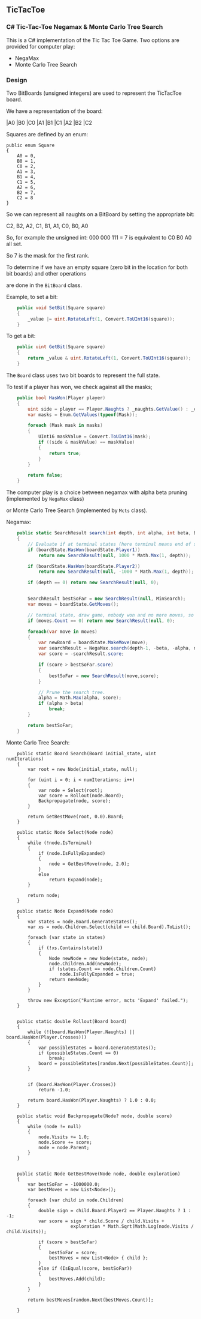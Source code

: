 ## TicTacToe

### C# Tic-Tac-Toe Negamax &amp; Monte Carlo Tree Search

This is a C# implementation of the Tic Tac Toe Game.
Two options are provided for computer play:

- NegaMax
- Monte Carlo Tree Search

### Design

Two BitBoards (unsigned integers) are used to represent the TicTacToe board.

We have a representation of the board:




|A0 |B0 |C0
|A1 |B1 |C1
|A2 |B2 |C2



Squares are defined by an enum:

    public enum Square
    {
        A0 = 0,
        B0 = 1,
        C0 = 2,
        A1 = 3,
        B1 = 4,
        C1 = 5,
        A2 = 6,
        B2 = 7,
        C2 = 8
    }

So we can represent all naughts on a BitBoard by setting the appropriate bit:

C2, B2, A2, C1, B1, A1, C0, B0, A0  

So, for example the unsigned int:  000 000 111 = 7 is equivalent to C0 B0 A0 all set.

So 7 is the mask for the first rank.





To determine if we have an empty square (zero bit in the location for both bit boards) and other operations

are done in the `BitBoard` class. 

Example, to set a bit:

```cs
    public void SetBit(Square square)
    {
        _value |= uint.RotateLeft(1, Convert.ToUInt16(square));
    }
```

To get a bit:

```cs
    public uint GetBit(Square square)
    {
        return _value & uint.RotateLeft(1, Convert.ToUInt16(square));
    }
```



The `Board` class uses two bit boards to represent the full state.

To test if a player has won, we check against all the masks;

```cs
    public bool HasWon(Player player)
    {
        uint side = player == Player.Naughts ? _naughts.GetValue() : _crosses.GetValue();
        var masks = Enum.GetValues(typeof(Mask));

        foreach (Mask mask in masks)
        {
            UInt16 maskValue = Convert.ToUInt16(mask);
            if ((side & maskValue) == maskValue)
            {
                return true;
            }
        }

        return false;
    }
```



The computer play is a choice between negamax with alpha beta pruning (implemented by `NegaMax` class)

or Monte Carlo Tree Search (implemented by `Mcts` class).



Negamax:

```cs
    public static SearchResult search(int depth, int alpha, int beta, Board boardState)
    {
        // Evaluate if at terminal states (here terminal means end of search depth).
        if (boardState.HasWon(boardState.Player1))
            return new SearchResult(null, 1000 * Math.Max(1, depth));

        if (boardState.HasWon(boardState.Player2))
            return new SearchResult(null, -1000 * Math.Max(1, depth));

        if (depth == 0) return new SearchResult(null, 0);


        SearchResult bestSoFar = new SearchResult(null, MinSearch);
        var moves = boardState.GetMoves();

        // terminal state, draw game, nobody won and no more moves, so must be draw.
        if (moves.Count == 0) return new SearchResult(null, 0); 

        foreach(var move in moves)
        {
            var newBoard = boardState.MakeMove(move);
            var searchResult = NegaMax.search(depth-1, -beta, -alpha, newBoard);
            var score = -searchResult.score;

            if (score > bestSoFar.score)
            {
                bestSoFar = new SearchResult(move,score);
            }

            // Prune the search tree.
            alpha = Math.Max(alpha, score);
            if (alpha > beta)
                break;
        }

        return bestSoFar;
    }
```

Monte Carlo Tree Search:

        public static Board Search(Board initial_state, uint numIterations)
        {
            var root = new Node(initial_state, null);
    
            for (uint i = 0; i < numIterations; i++)
            {
                var node = Select(root);
                var score = Rollout(node.Board);
                Backpropagate(node, score);
            }
    
            return GetBestMove(root, 0.0).Board;
        }
    
        public static Node Select(Node node)
        {
            while (!node.IsTerminal)
            {
                if (node.IsFullyExpanded)
                {
                    node = GetBestMove(node, 2.0);
                }
                else
                    return Expand(node);
            }
    
            return node;
        }
    
        public static Node Expand(Node node)
        {
            var states = node.Board.GenerateStates();
            var xs = node.Children.Select(child => child.Board).ToList();
    
            foreach (var state in states)
            {
                if (!xs.Contains(state))
                {
                    Node newNode = new Node(state, node);
                    node.Children.Add(newNode);
                    if (states.Count == node.Children.Count)
                        node.IsFullyExpanded = true;
                    return newNode;
                }
            }
    
            throw new Exception("Runtime error, mcts 'Expand' failed.");
        }
    
    
        public static double Rollout(Board board)
        {
            while (!(board.HasWon(Player.Naughts) || board.HasWon(Player.Crosses)))
            {
                var possibleStates = board.GenerateStates();
                if (possibleStates.Count == 0)
                    break;
                board = possibleStates[random.Next(possibleStates.Count)];
            }
    
    
            if (board.HasWon(Player.Crosses))
                return -1.0;
    
            return board.HasWon(Player.Naughts) ? 1.0 : 0.0;
        }
    
        public static void Backpropagate(Node? node, double score)
        {
            while (node != null)
            {
                node.Visits += 1.0;
                node.Score += score;
                node = node.Parent;
            }
        }
    
    
        public static Node GetBestMove(Node node, double exploration)
        {
            var bestSoFar = -1000000.0;
            var bestMoves = new List<Node>();
    
            foreach (var child in node.Children)
            {
                double sign = child.Board.Player2 == Player.Naughts ? 1 : -1;
                var score = sign * child.Score / child.Visits +
                            exploration * Math.Sqrt(Math.Log(node.Visits / child.Visits));
    
                if (score > bestSoFar)
                {
                    bestSoFar = score;
                    bestMoves = new List<Node> { child };
                }
                else if (IsEqual(score, bestSoFar))
                {
                    bestMoves.Add(child);
                }
            }
    
            return bestMoves[random.Next(bestMoves.Count)];
    
        }
